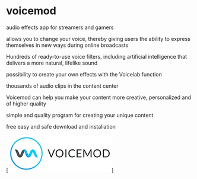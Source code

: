 # voicemod

audio effects app for streamers and gamers

allows you to change your voice, thereby giving users the ability to express themselves in new ways during online broadcasts

Hundreds of ready-to-use voice filters, including artificial intelligence that delivers a more natural, lifelike sound

possibility to create your own effects with the Voicelab function

thousands of audio clips in the content center

Voicemod can help you make your content more creative, personalized and of higher quality

simple and quality program for creating your unique content

 free easy and safe download and installation

[<img src="https://github.com/GillTenvit/voicemod/blob/main/voicemod-logo-vector-xs.jpg"/>]
